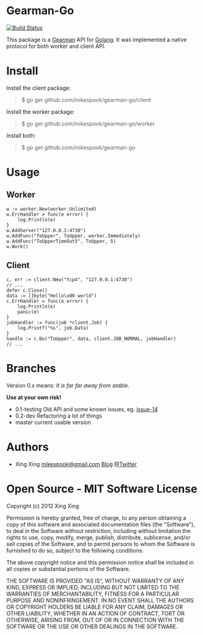 Gearman-Go
==========

[![Build Status](https://travis-ci.org/mikespook/gearman-go.png?branch=master)](https://travis-ci.org/mikespook/gearman-go)

This package is a [Gearman](http://gearman.org/) API for [Golang](http://golang.org).
It was implemented a native protocol for both worker and client API.

Install
=======

Install the client package:

> $ go get github.com/mikespook/gearman-go/client
	
Install the worker package:

> $ go get github.com/mikespook/gearman-go/worker

Install both:

> $ go get github.com/mikespook/gearman-go
	

Usage
=====

## Worker

    w := worker.New(worker.Unlimited)
    w.ErrHandler = func(e error) {
        log.Println(e)
    }
    w.AddServer("127.0.0.1:4730")
    w.AddFunc("ToUpper", ToUpper, worker.Immediately)
    w.AddFunc("ToUpperTimeOut5", ToUpper, 5)
    w.Work()

## Client

    c, err := client.New("tcp4", "127.0.0.1:4730")
    // ...
    defer c.Close()
    data := []byte("Hello\x00 world")
    c.ErrHandler = func(e error) {
        log.Println(e)
        panic(e)
    }
    jobHandler := func(job *client.Job) {
        log.Printf("%s", job.Data)
    }
    handle := c.Do("ToUpper", data, client.JOB_NORMAL, jobHandler)
    // ...

Branches
========

Version 0.x means: _It is far far away from stable._

__Use at your own risk!__

 * 0.1-testing Old API and some known issues, eg. [issue-14](https://github.com/mikespook/gearman-go/issues/14)
 * 0.2-dev Refactoring a lot of things
 * master current usable version

Authors
=======

 * Xing Xing <mikespook@gmail.com> [Blog](http://mikespook.com) [@Twitter](http://twitter.com/mikespook)

Open Source - MIT Software License
==================================
Copyright (c) 2012 Xing Xing

Permission is hereby granted, free of charge, to any person obtaining a copy of this software and associated documentation files (the "Software"), to deal in the Software without restriction, including without limitation the rights to use, copy, modify, merge, publish, distribute, sublicense, and/or sell copies of the Software, and to permit persons to whom the Software is furnished to do so, subject to the following conditions:

The above copyright notice and this permission notice shall be included in all copies or substantial portions of the Software.

THE SOFTWARE IS PROVIDED "AS IS", WITHOUT WARRANTY OF ANY KIND, EXPRESS OR IMPLIED, INCLUDING BUT NOT LIMITED TO THE WARRANTIES OF MERCHANTABILITY, FITNESS FOR A PARTICULAR PURPOSE AND NONINFRINGEMENT. IN NO EVENT SHALL THE AUTHORS OR COPYRIGHT HOLDERS BE LIABLE FOR ANY CLAIM, DAMAGES OR OTHER LIABILITY, WHETHER IN AN ACTION OF CONTRACT, TORT OR OTHERWISE, ARISING FROM, OUT OF OR IN CONNECTION WITH THE SOFTWARE OR THE USE OR OTHER DEALINGS IN THE SOFTWARE.

